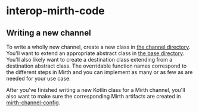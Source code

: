 # interop-mirth-code

## Writing a new channel
To write a wholly new channel, create a new class in [the channel directory](src/main/kotlin/com/projectronin/interop/mirth/channel).
You'll want to extend an appropriate abstract class in [the base directory](src/main/kotlin/com/projectronin/interop/mirth/channel/base).
You'll also likely want to create a destination class extending from a destination abstract class.
The overridable function names correspond to the different steps in Mirth and you can implement as many or as few as are needed
for your use case.

After you've finished writing a new Kotlin class for a Mirth channel, you'll also want to make sure the corresponding
Mirth artifacts are created in [mirth-channel-config](../mirth-channel-config).
